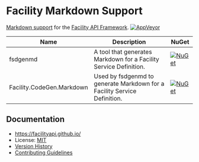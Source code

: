 # Facility Markdown Support

[Markdown support](https://facilityapi.github.io/generate/markdown) for the [Facility API Framework](https://facilityapi.github.io/).
[![AppVeyor](https://img.shields.io/appveyor/ci/ejball/facilitymarkdown.svg)](https://ci.appveyor.com/project/ejball/facilitymarkdown)

Name | Description | NuGet
--- | --- | ---
fsdgenmd | A tool that generates Markdown for a Facility Service Definition. | [![NuGet](https://img.shields.io/nuget/v/fsdgenmd.svg)](https://www.nuget.org/packages/fsdgenmd)
Facility.CodeGen.Markdown | Used by fsdgenmd to generate Markdown for a Facility Service Definition. | [![NuGet](https://img.shields.io/nuget/v/Facility.CodeGen.Markdown.svg)](https://www.nuget.org/packages/Facility.CodeGen.Markdown)

## Documentation

* https://facilityapi.github.io/
* License: [MIT](LICENSE)
* [Version History](VersionHistory.md)
* [Contributing Guidelines](CONTRIBUTING.md)
